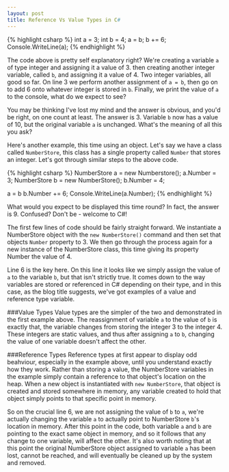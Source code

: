 ```yaml
---
layout: post
title: Reference Vs Value Types in C#
---
```


{% highlight csharp %}
int a = 3;
int b = 4;
a = b;
b += 6;
Console.WriteLine(a);
{% endhighlight %}

The code above is pretty self explanatory right? We're creating a variable `a` of type integer and assigning it a value of 3. then creating another integer variable, called `b`, and assigning it a value of 4. Two integer variables, all good so far. On line 3 we perform another assignment of `a = b`, then go on to add 6 onto whatever integer is stored in `b`. Finally, we print the value of `a` to the console, what do we expect to see?

You may be thinking I've lost my mind and the answer is obvious, and you'd be right, on one count at least. The answer is 3. Variable `b` now has a value of 10, but the original variable `a` is unchanged. What's the meaning of all this you ask?

Here's another example, this time using an object. Let's say we have a class called `NumberStore`, this class has a single property called `Number` that stores an integer. Let's got through similar steps to the above code.

{% highlight csharp %}
NumberStore a = new Numberstore();
a.Number = 3;
NumberStore b = new NumberStore();
b.Number = 4;

a = b
b.Number += 6;
Console.WriteLine(a.Number);
{% endhighlight %}

What would you expect to be displayed this time round? In fact, the answer is 9. Confused? Don't be - welcome to C#!

The first few lines of code should be fairly straight forward. We instantiate a NumberStore object with the `new NumberStore()` command and then set that objects `Number` property to 3. We then go through the process again for a new instance of the NumberStore class, this time giving its property Number the value of 4.

Line 6 is the key here. On this line it looks like we simply assign the value of `a` to the variable `b`, but that isn't strictly true. It comes down to the way variables are stored or referenced in C# depending on their type, and in this case, as the blog title suggests, we've got examples of a value and reference type variable.

###Value Types
Value types are the simpler of the two and demonstrated in the first example above. The reassignment of variable `a` to the value of `b` is exactly that, the variable changes from storing the integer 3 to the integer 4. These integers are static values, and thus after assigning `a` to `b`, changing the value of one variable doesn't affect the other.

###Reference Types
Reference types at first appear to display odd beahviour, especially in the example above, until you understand exactly how they work. Rather than storing a value, the NumberStore variables in the example simply contain a reference to that object's location on the heap. When a new object is instantiated with `new NumberStore`, that object is created and stored somewhere in memory, any variable created to hold that object simply points to that specific point in memory.

So on the crucial line 6, we are not assigning the value of `b` to `a`, we're actually changing the variable `a` to actually point to NumberStore `b`'s location in memory. After this point in the code, both variable `a` and `b` are pointing to the exact same object in memory, and so it follows that any change to one variable, will affect the other. It's also worth noting that at this point the original NumberStore object assigned to variable `a` has been lost, cannot be reached, and will eventually be cleaned up by the system and removed.
